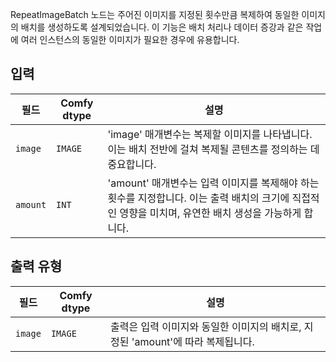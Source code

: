 
RepeatImageBatch 노드는 주어진 이미지를 지정된 횟수만큼 복제하여 동일한 이미지의 배치를 생성하도록 설계되었습니다. 이 기능은 배치 처리나 데이터 증강과 같은 작업에 여러 인스턴스의 동일한 이미지가 필요한 경우에 유용합니다.

## 입력

| 필드   | Comfy dtype | 설명                                                                 |
|---------|-------------|-----------------------------------------------------------------------------|
| `image` | `IMAGE`     | 'image' 매개변수는 복제할 이미지를 나타냅니다. 이는 배치 전반에 걸쳐 복제될 콘텐츠를 정의하는 데 중요합니다. |
| `amount`| `INT`       | 'amount' 매개변수는 입력 이미지를 복제해야 하는 횟수를 지정합니다. 이는 출력 배치의 크기에 직접적인 영향을 미치며, 유연한 배치 생성을 가능하게 합니다. |

## 출력 유형

| 필드 | Comfy dtype | 설명                                                              |
|-------|-------------|--------------------------------------------------------------------------|
| `image`| `IMAGE`     | 출력은 입력 이미지와 동일한 이미지의 배치로, 지정된 'amount'에 따라 복제됩니다. |
